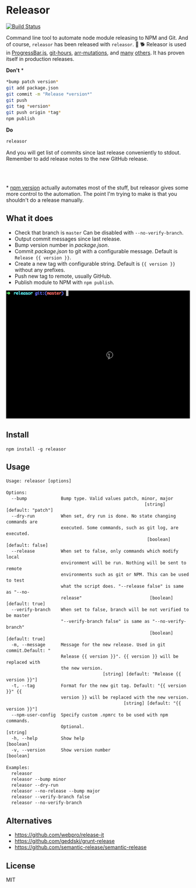 # Releasor

[![Build Status](https://travis-ci.org/kimmobrunfeldt/releasor.svg)](https://travis-ci.org/kimmobrunfeldt/releasor)

Command line tool to automate node module releasing to NPM and Git. And of course,
`releasor` has been released with `releasor`. :stew: :dog2: Releasor is used
in
[ProgressBar.js](https://github.com/kimmobrunfeldt/progressbar.js),
[git-hours](https://github.com/kimmobrunfeldt/git-hours),
[arr-mutations](https://www.npmjs.com/package/arr-mutations), and
[many](https://www.npmjs.com/package/arr-xor)
[others](https://www.npmjs.com/package/arr-and). It has proven itself in
production releases.

**Don't** \*

```bash
*bump patch version*
git add package.json
git commit -m "Release *version*"
git push
git tag *version*
git push origin *tag*
npm publish
```

**Do**

```bash
releasor
```

And you will get list of commits since last release conveniently to stdout.
Remember to add release notes to the new GitHub release.

<br>
<br>

\* [npm version](https://docs.npmjs.com/cli/version) actually automates most of
the stuff, but releasor gives some more control to the automation. The point
I'm trying to make is that you shouldn't do a release manually.


## What it does

* Check that branch is `master` Can be disabled with `--no-verify-branch`.
* Output commit messages since last release.
* Bump version number in *package.json*.
* Commit *package.json* to git with a configurable message. Default is `Release {{ version }}`.
* Create a new tag with configurable string. Default is `{{ version }}` without any prefixes.
* Push new tag to remote, usually GitHub.
* Publish module to NPM with `npm publish`.

![](docs/releasor.gif)

## Install

```
npm install -g releasor
```


## Usage

```
Usage: releasor [options]

Options:
  --bump             Bump type. Valid values patch, minor, major
                                                     [string] [default: "patch"]
  --dry-run          When set, dry run is done. No state changing commands are
                     executed. Some commands, such as git log, are executed.
                                                      [boolean] [default: false]
  --release          When set to false, only commands which modify local
                     environment will be run. Nothing will be sent to remote
                     environments such as git or NPM. This can be used to test
                     what the script does. "--release false" is same as "--no-
                     release"                          [boolean] [default: true]
  --verify-branch    When set to false, branch will be not verified to be master
                     "--verify-branch false" is same as "--no-verify-branch"
                                                       [boolean] [default: true]
  -m, --message      Message for the new release. Used in git commit.Default: "
                     Release {{ version }}". {{ version }} will be replaced with
                     the new version.
                                     [string] [default: "Release {{ version }}"]
  -t, --tag          Format for the new git tag. Default: "{{ version }}" {{
                     version }} will be replaced with the new version.
                                             [string] [default: "{{ version }}"]
  --npm-user-config  Specify custom .npmrc to be used with npm commands.
                     Optional.                                          [string]
  -h, --help         Show help                                         [boolean]
  -v, --version      Show version number                               [boolean]

Examples:
  releasor
  releasor --bump minor
  releasor --dry-run
  releasor --no-release --bump major
  releasor --verify-branch false
  releasor --no-verify-branch
```


## Alternatives

* https://github.com/webpro/release-it
* https://github.com/geddski/grunt-release
* https://github.com/semantic-release/semantic-release


## License

MIT
